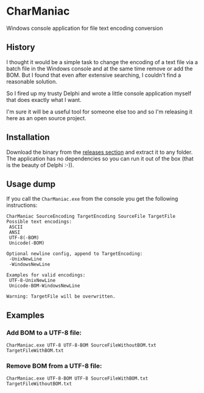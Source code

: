 # CharManiac
Windows console application for file text encoding conversion

## History
I thought it would be a simple task to change the encoding of a text file via a batch file in the Windows console and at the same time remove or add the BOM. But I found that even after extensive searching, I couldn't find a reasonable solution.

So I fired up my trusty Delphi and wrote a little console application myself that does exactly what I want.

I'm sure it will be a useful tool for someone else too and so I'm releasing it here as an open source project.

## Installation
Download the binary from the [releases section](https://github.com/WladiD/CharManiac/releases) and extract it to any folder. The application has no dependencies so you can run it out of the box (that is the beauty of Delphi :-)).

## Usage dump

If you call the `CharManiac.exe` from the console you get the following instructions:
```
CharManiac SourceEncoding TargetEncoding SourceFile TargetFile
Possible text encodings:
 ASCII
 ANSI
 UTF-8(-BOM)
 Unicode(-BOM)

Optional newline config, append to TargetEncoding:
 -UnixNewLine
 -WindowsNewLine

Examples for valid encodings:
 UTF-8-UnixNewLine
 Unicode-BOM-WindowsNewLine

Warning: TargetFile will be overwritten.
```

## Examples

### Add BOM to a UTF-8 file:
```
CharManiac.exe UTF-8 UTF-8-BOM SourceFileWithoutBOM.txt TargetFileWithBOM.txt
```

### Remove BOM from a UTF-8 file:
```
CharManiac.exe UTF-8-BOM UTF-8 SourceFileWithBOM.txt TargetFileWithoutBOM.txt
```

